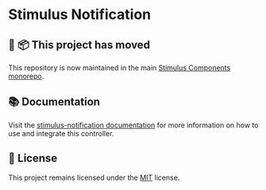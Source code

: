 # Stimulus Notification

## 🚚 📦 This project has moved

This repository is now maintained in the main [Stimulus Components monorepo](https://github.com/stimulus-components/stimulus-components).

## 📚 Documentation

Visit the [stimulus-notification documentation](https://www.stimulus-components.com/docs/stimulus-notification/) for more information on how to use and integrate this controller.

## 📝 License

This project remains licensed under the [MIT](http://opensource.org/licenses/MIT) license.

